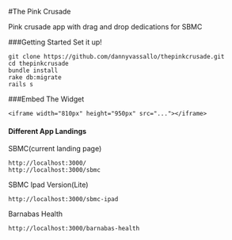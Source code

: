 #The Pink Crusade

Pink crusade app with drag and drop dedications for SBMC

###Getting Started
Set it up!
```
git clone https://github.com/dannyvassallo/thepinkcrusade.git
cd thepinkcrusade
bundle install
rake db:migrate
rails s
```

###Embed The Widget
```
<iframe width="810px" height="950px" src="..."></iframe>
```

#### Different App Landings

SBMC(current landing page)
```
http://localhost:3000/
http://localhost:3000/sbmc
```

SBMC Ipad Version(Lite)
```
http://localhost:3000/sbmc-ipad
```

Barnabas Health
```
http://localhost:3000/barnabas-health
```